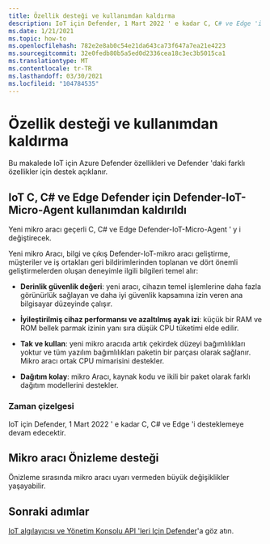```yaml
---
title: Özellik desteği ve kullanımdan kaldırma
description: IoT için Defender, 1 Mart 2022 ' e kadar C, C# ve Edge 'i desteklemeye devam edecektir.
ms.date: 1/21/2021
ms.topic: how-to
ms.openlocfilehash: 782e2e8ab0c54e21da643ca73f647a7ea21e4223
ms.sourcegitcommit: 32e0fedb80b5a5ed0d2336cea18c3ec3b5015ca1
ms.translationtype: MT
ms.contentlocale: tr-TR
ms.lasthandoff: 03/30/2021
ms.locfileid: "104784535"
---
```

# <a name="feature-support-and-retirement"></a>Özellik desteği ve kullanımdan kaldırma

Bu makalede IoT için Azure Defender özellikleri ve Defender 'daki farklı özellikler için destek açıklanır.

## <a name="defender-for-iot-c-c-and-edge-defender-iot-micro-agent-deprecation"></a>IoT C, C# ve Edge Defender için Defender-IoT-Micro-Agent kullanımdan kaldırıldı

Yeni mikro aracı geçerli C, C# ve Edge Defender-IoT-Micro-Agent ' y i değiştirecek.  

Yeni mikro Aracı, bilgi ve çıkış Defender-IoT-mikro aracı geliştirme, müşteriler ve iş ortakları geri bildirimlerinden toplanan ve dört önemli geliştirmelerden oluşan deneyimle ilgili bilgileri temel alır: 

- **Derinlik güvenlik değeri**: yeni aracı, cihazın temel işlemlerine daha fazla görünürlük sağlayan ve daha iyi güvenlik kapsamına izin veren ana bilgisayar düzeyinde çalışır.

- **İyileştirilmiş cihaz performansı ve azaltılmış ayak izi**: küçük bir RAM ve ROM bellek parmak izinin yanı sıra düşük CPU tüketimi elde edilir.  

- **Tak ve kullan**: yeni mikro aracıda artık çekirdek düzeyi bağımlılıkları yoktur ve tüm yazılım bağımlılıkları paketin bir parçası olarak sağlanır. Mikro aracı ortak CPU mimarisini destekler.

- **Dağıtım kolay**: mikro Aracı, kaynak kodu ve ikili bir paket olarak farklı dağıtım modellerini destekler. 

### <a name="timeline"></a>Zaman çizelgesi 

IoT için Defender, 1 Mart 2022 ' e kadar C, C# ve Edge 'i desteklemeye devam edecektir. 

## <a name="micro-agent-preview-support"></a>Mikro aracı Önizleme desteği

Önizleme sırasında mikro aracı uyarı vermeden büyük değişiklikler yaşayabilir.

## <a name="next-steps"></a>Sonraki adımlar

[IoT algılayıcısı ve Yönetim Konsolu API 'leri Için Defender](references-work-with-defender-for-iot-apis.md)'a göz atın.